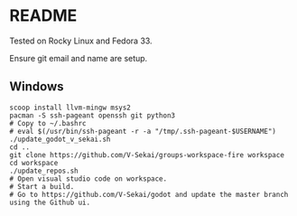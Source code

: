 # README

Tested on Rocky Linux and Fedora 33.

Ensure git email and name are setup.

## Windows

```
scoop install llvm-mingw msys2
pacman -S ssh-pageant openssh git python3
# Copy to ~/.bashrc
# eval $(/usr/bin/ssh-pageant -r -a "/tmp/.ssh-pageant-$USERNAME")
./update_godot_v_sekai.sh
cd ..
git clone https://github.com/V-Sekai/groups-workspace-fire workspace
cd workspace
./update_repos.sh
# Open visual studio code on workspace.
# Start a build.
# Go to https://github.com/V-Sekai/godot and update the master branch using the Github ui.
```
